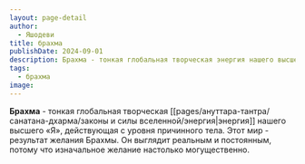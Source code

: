 ```yaml
---
layout: page-detail
author:
  - Яшодеви
title: брахма
publishDate: 2024-09-01
description: Брахма - тонкая глобальная творческая энергия нашего высшего «Я», действующая с уровня причинного тела. Этот мир - результат желания Брахмы. Он выглядит реальным и постоянным, потому что изначальное желание настолько могущественно.
tags:
  - брахма
image:
---
```

**Брахма** - тонкая глобальная творческая [[pages/ануттара-тантра/санатана-дхарма/законы и силы вселенной/энергия|энергия]] нашего высшего «Я», действующая с уровня причинного тела. Этот мир - результат желания Брахмы. Он выглядит реальным и постоянным, потому что изначальное желание настолько могущественно.

